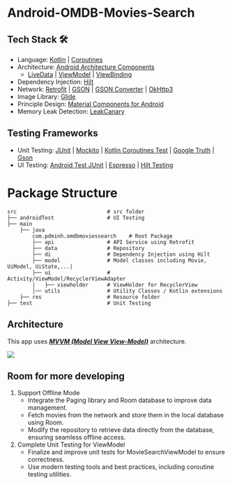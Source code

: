 # Android-OMDB-Movies-Search

## Tech Stack 🛠
- Language: [Kotlin](https://kotlinlang.org/) | [Coroutines](https://kotlinlang.org/docs/reference/coroutines-overview.html)
- Architecture: [Android Architecture Components](https://developer.android.com/topic/libraries/architecture)
    - [LiveData](https://developer.android.com/topic/libraries/architecture/livedata) | [ViewModel](https://developer.android.com/topic/libraries/architecture/viewmodel) | [ViewBinding](https://developer.android.com/topic/libraries/view-binding)
- Dependency Injection: [Hilt](https://developer.android.com/training/dependency-injection/hilt-android)
- Network: [Retrofit](https://square.github.io/retrofit/) | [GSON](https://github.com/google/gson) | [GSON Converter](https://github.com/square/retrofit/tree/master/retrofit-converters/gson) | [OkHttp3](https://github.com/square/okhttp)
- Image Library: [Glide](https://github.com/bumptech/glide)
- Principle Design: [Material Components for Android](https://github.com/material-components/material-components-android)
- Memory Leak Detection: [LeakCanary](https://square.github.io/leakcanary/)

## Testing Frameworks

- Unit Testing: [JUnit](https://junit.org/junit4/) | [Mockito](https://site.mockito.org/) | [Kotlin Coroutines Test](https://kotlinlang.org/api/kotlinx.coroutines/kotlinx-coroutines-test/) | [Google Truth](https://github.com/google/truth) | [Gson](https://github.com/google/gson)
- UI Testing: [Android Test JUnit](https://developer.android.com/training/testing/local-tests) | [Espresso](https://developer.android.com/training/testing/espresso) | [Hilt Testing](https://developer.android.com/training/dependency-injection/hilt-testing)

# Package Structure
    src                             # src folder
    ├── androidTest                 # UI Testing
    ├── main
        ├── java
            com.pdminh.omdbmoviessearch    # Root Package
            ├── api                 # API Service using Retrofit
            ├── data                # Repository
            ├── di                  # Dependency Injection using Hilt
            ├── model               # Model classes including Movie, UiModel, UiState,...|
            ├── ui                  # Activity/ViewModel/RecyclerViewAdapter
            │   ├── viewholder      # ViewHolder for RecyclerView
            |── utils               # Utility Classes / Kotlin extensions
        ├── res                     # Resource folder
    ├── test                        # Unit Testing


## Architecture
This app uses [***MVVM (Model View View-Model)***](https://developer.android.com/jetpack/docs/guide#recommended-app-arch) architecture.

![](https://developer.android.com/topic/libraries/architecture/images/final-architecture.png)

## Room for more developing
1. Support Offline Mode
    * Integrate the Paging library and Room database to improve data management.
    * Fetch movies from the network and store them in the local database using Room.
    * Modify the repository to retrieve data directly from the database, ensuring seamless offline access.
2. Complete Unit Testing for ViewModel
    * Finalize and improve unit tests for MovieSearchViewModel to ensure correctness.
    * Use modern testing tools and best practices, including coroutine testing utilities.